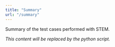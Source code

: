 ```yaml
---
title: "Summary"
url: "/summary"
---
```


Summary of the test cases performed with STEM.

<!-- START AUTOGENERATED -->

*This content will be replaced by the python script.*

<!-- END AUTOGENERATED -->